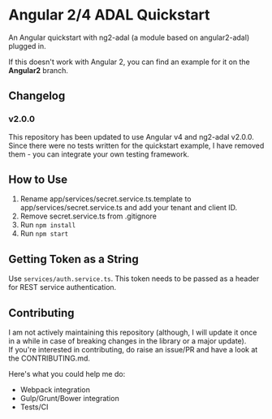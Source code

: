 # Angular 2/4 ADAL Quickstart

An Angular quickstart with ng2-adal (a module based on angular2-adal) plugged in.

If this doesn't work with Angular 2, you can find an example for it on the **Angular2** branch.

## Changelog

### v2.0.0

This repository has been updated to use Angular v4 and ng2-adal v2.0.0. Since there were no tests written for the quickstart example, I have removed them - you can integrate your own testing framework.

## How to Use

1. Rename app/services/secret.service.ts.template to app/services/secret.service.ts and add your  tenant and client ID.
2. Remove secret.service.ts from .gitignore
3. Run `npm install`
4. Run `npm start`

## Getting Token as a String

Use `services/auth.service.ts`. This token needs to be passed as a header for REST service authentication.

## Contributing

I am not actively maintaining this repository (although, I will update it once in a while in case of breaking changes in the library or a major update).  
If you're interested in contributing, do raise an issue/PR and have a look at the CONTRIBUTING.md.  

Here's what you could help me do:
- Webpack integration
- Gulp/Grunt/Bower integration
- Tests/CI
